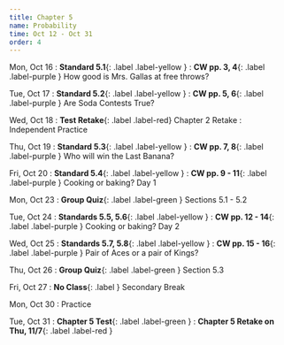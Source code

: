 ```yaml
---
title: Chapter 5
name: Probability
time: Oct 12 - Oct 31
order: 4
---
```


<!-- : **Standard 2.1**{: .label .label-yellow }
: **CW pp. 3, 4**{: .label .label-purple }
: **Group Quiz**{: .label .label-green } Section 2.1
: **Test Retake**{: .label .label-red} Chapter 4 Retake
: **No School**{: .label } Staff PD Day
: Practice
: **Chapter 2 Test**{: .label .label-green }
: **Chapter 2 Retake on Wed, 10/18**{: .label .label-red } -->

Mon, Oct 16
: **Standard 5.1**{: .label .label-yellow }
: **CW pp. 3, 4**{: .label .label-purple } How good is Mrs. Gallas at free throws?

Tue, Oct 17
: **Standard 5.2**{: .label .label-yellow }
: **CW pp. 5, 6**{: .label .label-purple } Are Soda Contests True?

Wed, Oct 18
: **Test Retake**{: .label .label-red} Chapter 2 Retake
: Independent Practice

Thu, Oct 19
: **Standard 5.3**{: .label .label-yellow }
: **CW pp. 7, 8**{: .label .label-purple } Who will win the Last Banana?

Fri, Oct 20
: **Standard 5.4**{: .label .label-yellow }
: **CW pp. 9 - 11**{: .label .label-purple } Cooking or baking? Day 1

Mon, Oct 23
: **Group Quiz**{: .label .label-green } Sections 5.1 - 5.2

Tue, Oct 24
: **Standards 5.5, 5.6**{: .label .label-yellow }
: **CW pp. 12 - 14**{: .label .label-purple } Cooking or baking? Day 2

Wed, Oct 25
: **Standards 5.7, 5.8**{: .label .label-yellow }
: **CW pp. 15 - 16**{: .label .label-purple } Pair of Aces or a pair of Kings?

Thu, Oct 26
: **Group Quiz**{: .label .label-green } Section 5.3

Fri, Oct 27
: **No Class**{: .label } Secondary Break

Mon, Oct 30
: Practice

Tue, Oct 31
: **Chapter 5 Test**{: .label .label-green }
: **Chapter 5 Retake on Thu, 11/7**{: .label .label-red }
